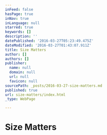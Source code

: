 ```yaml
---
inFeed: false
hasPage: true
inNav: true
inLanguage: null
starred: true
keywords: []
description: ''
datePublished: '2016-03-27T05:23:49.475Z'
dateModified: '2016-03-27T01:43:07.911Z'
title: Size Matters
author: []
authors: []
publisher:
  name: null
  domain: null
  url: null
  favicon: null
sourcePath: _posts/2016-03-27-size-matters.md
published: true
url: size-matters/index.html
_type: WebPage

---
```

# Size Matters